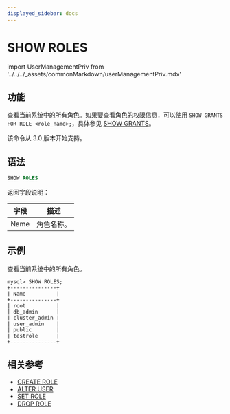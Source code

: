 ```yaml
---
displayed_sidebar: docs
---
```


# SHOW ROLES

import UserManagementPriv from '../../../_assets/commonMarkdown/userManagementPriv.mdx'

## 功能

查看当前系统中的所有角色。如果要查看角色的权限信息，可以使用 `SHOW GRANTS FOR ROLE <role_name>;`，具体参见 [SHOW GRANTS](SHOW_GRANTS.md)。

该命令从 3.0 版本开始支持。

<UserManagementPriv />

## 语法

```SQL
SHOW ROLES
```

返回字段说明：

| **字段** | **描述**   |
| -------- | ---------- |
| Name     | 角色名称。 |

## 示例

查看当前系统中的所有角色。

```Plain
mysql> SHOW ROLES;
+---------------+
| Name          |
+---------------+
| root          |
| db_admin      |
| cluster_admin |
| user_admin    |
| public        |
| testrole      |
+---------------+
```

## 相关参考

- [CREATE ROLE](CREATE_ROLE.md)
- [ALTER USER](ALTER_USER.md)
- [SET ROLE](SET_ROLE.md)
- [DROP ROLE](DROP_ROLE.md)
